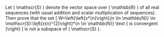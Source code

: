 Let \( \mathscr{S} \) denote the vector space over \( \mathbb{R} \) of all real sequences (with usual addition and scalar multiplication of sequences). Then prove that the set
\[
W=\left\{\left\{x*{n}\right\}*{n \in \mathbb{N}} \in \mathscr{S}:\left\{x*{n}^{2}\right\}*{n \in \mathbb{N}} \text { is convergent }\right\}
\]
is not a subspace of \( \mathscr{S} \).
